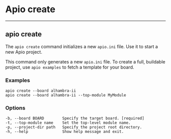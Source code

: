 # Apio create

---

## apio create

The `apio create` command initializes a new `apio.ini` file. Use it to
start a new Apio project.

This command only generates a new `apio.ini` file. To create a full,
  buildable project, use `apio examples` to fetch a template for your board.

<h3>Examples</h3>

```
apio create --board alhambra-ii
apio create --board alhambra-ii --top-module MyModule
```

<h3>Options</h3>

```
-b, --board BOARD        Specify the target board. [required]
-t, --top-module name    Set the top-level module name.
-p, --project-dir path   Specify the project root directory.
-h, --help               Show help message and exit.
```


